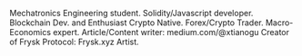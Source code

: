 Mechatronics Engineering student.
Solidity/Javascript developer.
Blockchain Dev. and Enthusiast
Crypto Native.
Forex/Crypto Trader.
Macro-Economics expert.
Article/Content writer: medium.com/@xtianogu
Creator of Frysk Protocol: Frysk.xyz
Artist.
